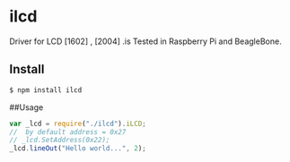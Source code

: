 # ilcd
Driver for LCD [1602] , [2004] .is Tested in Raspberry Pi and BeagleBone.
## Install
````bash
$ npm install ilcd
````
##Usage
````javascript
var _lcd = require("./ilcd").iLCD;
//  by default address = 0x27
// _lcd.SetAddress(0x22); 
_lcd.lineOut("Hello world...", 2);
````
